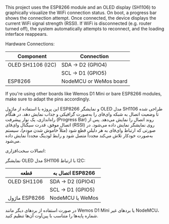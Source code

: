 This project uses the ESP8266 module and an OLED display (SH1106) to graphically visualize the WiFi connection status. On boot, a progress bar shows the connection attempt. Once connected, the device displays the current WiFi signal strength (RSSI).
If WiFi is disconnected (e.g. router turned off), the system automatically attempts to reconnect, and the loading interface reappears.

Hardware Connections:

| Component        | Connection     |
|------------------|----------------|
| OLED SH1106 (I2C)| SDA -> D2 (GPIO4)  |
|                  | SCL -> D1 (GPIO5)  |
| ESP8266          | NodeMCU or WeMos board |

If you're using other boards like Wemos D1 Mini or bare ESP8266 modules, make sure to adapt the pins accordingly.


این پروژه با استفاده از ماژول ESP8266 و نمایشگر OLED مدل SH1106 طراحی شده تا وضعیت اتصال به شبکه وای‌فای را به‌صورت گرافیکی و جذاب نمایش دهد. در هنگام راه‌اندازی، یک نوار پیشرفت (Progress Bar) روند اتصال را نمایش می‌دهد. پس از اتصال موفق، قدرت سیگنال وای‌فای (RSSI) روی نمایشگر نمایش داده می‌شود.
در صورتی که ارتباط وای‌فای به هر دلیلی قطع شود (مثلاً خاموش شدن مودم)، سیستم به‌صورت خودکار تلاش می‌کند مجدداً متصل شود و رابط لودینگ مجدداً نمایش داده می‌شود.

 اتصالات سخت‌افزاری:

نمایشگر OLED مدل SH1106 با ارتباط I2C:


| قطعه             | اتصال به ESP8266 |
|------------------|------------------|
| OLED SH1106      | SDA → D2 (GPIO4) |
|                  | SCL → D1 (GPIO5) |
| ماژول ESP8266    | NodeMCU یا WeMos |

در صورت استفاده از بردهای دیگر مانند Wemos D1 Mini یا بردهای غیر NodeMCU، شماره پایه‌ها را متناسب با پین‌آوت آن‌ها تنظیم کنید.


